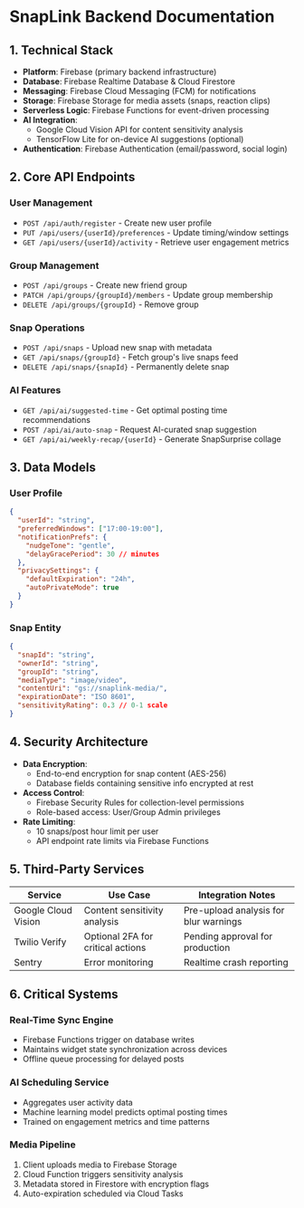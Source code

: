 # SnapLink Backend Documentation

## 1. Technical Stack
- **Platform**: Firebase (primary backend infrastructure)
- **Database**: Firebase Realtime Database & Cloud Firestore
- **Messaging**: Firebase Cloud Messaging (FCM) for notifications
- **Storage**: Firebase Storage for media assets (snaps, reaction clips)
- **Serverless Logic**: Firebase Functions for event-driven processing
- **AI Integration**: 
  - Google Cloud Vision API for content sensitivity analysis
  - TensorFlow Lite for on-device AI suggestions (optional)
- **Authentication**: Firebase Authentication (email/password, social login)

## 2. Core API Endpoints
### User Management
- `POST /api/auth/register` - Create new user profile
- `PUT /api/users/{userId}/preferences` - Update timing/window settings
- `GET /api/users/{userId}/activity` - Retrieve user engagement metrics

### Group Management
- `POST /api/groups` - Create new friend group
- `PATCH /api/groups/{groupId}/members` - Update group membership
- `DELETE /api/groups/{groupId}` - Remove group

### Snap Operations
- `POST /api/snaps` - Upload new snap with metadata
- `GET /api/snaps/{groupId}` - Fetch group's live snaps feed
- `DELETE /api/snaps/{snapId}` - Permanently delete snap

### AI Features
- `GET /api/ai/suggested-time` - Get optimal posting time recommendations
- `POST /api/ai/auto-snap` - Request AI-curated snap suggestion
- `GET /api/ai/weekly-recap/{userId}` - Generate SnapSurprise collage

## 3. Data Models
### User Profile
```json
{
  "userId": "string",
  "preferredWindows": ["17:00-19:00"],
  "notificationPrefs": {
    "nudgeTone": "gentle",
    "delayGracePeriod": 30 // minutes
  },
  "privacySettings": {
    "defaultExpiration": "24h",
    "autoPrivateMode": true
  }
}
```

### Snap Entity
```json
{
  "snapId": "string",
  "ownerId": "string",
  "groupId": "string",
  "mediaType": "image/video",
  "contentUri": "gs://snaplink-media/",
  "expirationDate": "ISO 8601",
  "sensitivityRating": 0.3 // 0-1 scale
}
```

## 4. Security Architecture
- **Data Encryption**:
  - End-to-end encryption for snap content (AES-256)
  - Database fields containing sensitive info encrypted at rest
- **Access Control**:
  - Firebase Security Rules for collection-level permissions
  - Role-based access: User/Group Admin privileges
- **Rate Limiting**:
  - 10 snaps/post hour limit per user
  - API endpoint rate limits via Firebase Functions

## 5. Third-Party Services
| Service               | Use Case                                  | Integration Notes                  |
|-----------------------|------------------------------------------|------------------------------------|
| Google Cloud Vision   | Content sensitivity analysis             | Pre-upload analysis for blur warnings |
| Twilio Verify         | Optional 2FA for critical actions        | Pending approval for production    |
| Sentry                | Error monitoring                         | Realtime crash reporting           |

## 6. Critical Systems
### Real-Time Sync Engine
- Firebase Functions trigger on database writes
- Maintains widget state synchronization across devices
- Offline queue processing for delayed posts

### AI Scheduling Service
- Aggregates user activity data
- Machine learning model predicts optimal posting times
- Trained on engagement metrics and time patterns

### Media Pipeline
1. Client uploads media to Firebase Storage
2. Cloud Function triggers sensitivity analysis
3. Metadata stored in Firestore with encryption flags
4. Auto-expiration scheduled via Cloud Tasks
